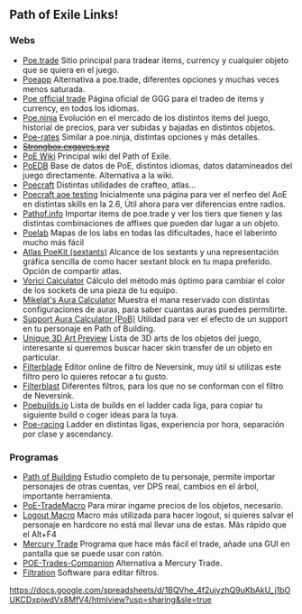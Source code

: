 ## Path of Exile Links!

### Webs
- [Poe.trade](http://poe.trade) Sitio principal para tradear items, currency y cualquier objeto que se quiera en el juego.
- [Poeapp](http://poeapp.com) Alternativa a poe.trade, diferentes opciones y muchas veces menos saturada.
- [Poe official trade](https://www.pathofexile.com/trade) Página oficial de GGG para el tradeo de items y currency, en todos los idiomas.
- [Poe.ninja](https://poe.ninja/) Evolución en el mercado de los distintos items del juego, historial de precios, para ver subidas y bajadas en distintos objetos.
- [Poe-rates](http://poe-rates.com/) Similar a poe.ninja, distintas opciones y más detalles.
- [~~Strongbox.exgaves.xyz~~](http://strongbox.exgaves.xyz/) 
- [PoE Wiki](https://pathofexile.gamepedia.com/Path_of_Exile_Wiki) Principal wiki del Path of Exile.
- [PoEDB](http://poedb.tw/us/) Base de datos de PoE, distintos idiomas, datos datamineados del juego directamente. Alternativa a la wiki.
- [Poecraft](http://poecraft.com/) Distintas utilidades de crafteo, atlas...
- [Poecraft aoe testing](https://poecraft.com/legacy/aoenerf) Inicialmente una página para ver el nerfeo del AoE en distintas skills en la 2.6, Útil ahora para ver diferencias entre radios.
- [Pathof.info](http://www.pathof.info/) Importar items de poe.trade y ver los tiers que tienen y las distintas combinaciones de affixes que pueden dar lugar a un objeto.
- [Poelab](http://www.poelab.com/) Mapas de los labs en todas las dificultades, hace el laberinto mucho más fácil
- [Atlas PoeKit (sextants)](https://atlas.poekit.net/) Alcance de los sextants y una representación gráfica sencilla de como hacer sextant block en tu mapa preferido. Opción de compartir atlas.
- [Vorici Calculator](https://siveran.github.io/calc.html) Cálculo del método más óptimo para cambiar el color de los sockets de una pieza de tu equipo.
- [Mikelat's Aura Calculator](https://poe.mikelat.com/) Muestra el mana reservado con distintas configuraciones de auras, para saber cuantas auras puedes permitirte.
- [Support Aura Calculator (PoB)](https://shadowmoose.github.io/poe-aura-calc/src/#MSwwLHxBbmdlciwyMCxmLDAsfENsYXJpdHksMSxmLDAsfERldGVybWluYXRpb24sMjAsZiwwLHxEaXNjaXBsaW5lLDIwLGYsMCx8R3JhY2UsMjAsZiwwLHxIYXN0ZSwyMCxmLDAsfEhhdHJlZCwyMCxmLDAsfFB1cml0eSBvZiBFbGVtZW50cywyMCxmLDAsfFB1cml0eSBvZiBGaXJlLDIwLGYsMCx8UHVyaXR5IG9mIEljZSwyMCxmLDAsfFB1cml0eSBvZiBMaWdodG5pbmcsMjAsZiwwLHxWYWFsIENsYXJpdHksMjAsdCwwLHxWYWFsIERpc2NpcGxpbmUsMjAsdCwwLHxWYWFsIEdyYWNlLDIwLHQsMCx8VmFhbCBIYXN0ZSwyMCx0LDAsfFZpdGFsaXR5LDIwLGYsMCx8V3JhdGgsMjAsZiwwLHw=) Utilidad para ver el efecto de un support en tu personaje en Path of Building.
- [Unique 3D Art Preview](https://docs.google.com/spreadsheets/d/1ftmybqTisEOf5NBXI3rhU_yZlENia2_J1IQ6_B2wZd0/edit#gid=0) Lista de 3D arts de los objetos del juego, interesante si queremos buscar hacer skin transfer de un objeto en particular.
- [Filterblade](http://www.filterblade.xyz/) Editor online de filtro de Neversink, muy útil si utilizas este filtro pero lo quieres retocar a tu gusto.
- [Filterblast](http://filterblast.oversoul.xyz/) Diferentes filtros, para los que no se conforman con el filtro de Neversink.
- [Poebuilds.io](https://www.poebuilds.io/) Lista de builds en el ladder cada liga, para copiar tu siguiente build o coger ideas para la tuya.
- [Poe-racing](http://poe-racing.com/) Ladder en distintas ligas, experiencia por hora, separación por clase y ascendancy.

### Programas

- [Path of Building](https://github.com/Openarl/PathOfBuilding) Estudio completo de tu personaje, permite importar personajes de otras cuentas, ver DPS real, cambios en el árbol, importante herramienta.
- [PoE-TradeMacro](https://github.com/PoE-TradeMacro/POE-TradeMacro) Para mirar ingame precios de los objetos, necesario.
- [Logout Macro](http://lutbot.com/#/) Macro más utilizada para hacer logout, si quieres salvar el personaje en hardcore no está mal llevar una de estas. Más rápido que el Alt+F4
- [Mercury Trade](https://github.com/Exslims/MercuryTrade) Programa que hace más fácil el trade, añade una GUI en pantalla que se puede usar con ratón.
- [POE-Trades-Companion](https://github.com/lemasato/POE-Trades-Companion) Alternativa a Mercury Trade.
- [Filtration](https://github.com/ben-wallis/Filtration) Software para editar filtros.

https://docs.google.com/spreadsheets/d/1BQVhe_4f2ujyzhQ9uKbAkU_j1bOUKCDxpjwdVx8MfV4/htmlview?usp=sharing&sle=true
